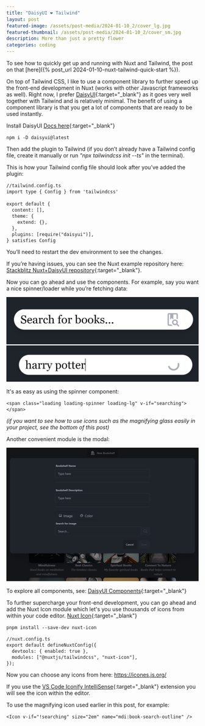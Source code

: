 ```yaml
---
title: "DaisyUI ❤️ Tailwind"
layout: post
featured-image: /assets/post-media/2024-01-10_2/cover_lg.jpg
featured-thumbnail: /assets/post-media/2024-01-10_2/cover_sm.jpg
description: More than just a pretty flower
categories: coding
---
```


To see how to quickly get up and running with Nuxt and Tailwind, the post on that [here]({% post_url 2024-01-10-nuxt-tailwind-quick-start %}).

On top of Tailwind CSS, I like to use a component library to further speed up the front-end development in Nuxt (works with other Javascript frameworks as well). Right now, I prefer [DaisyUI](https://daisyui.com/){:target="\_blank"} as it goes very well together with Tailwind and is relatively minimal. The benefit of using a component library is that you get a lot of components that are ready to be used instantly.

Install DaisyUI
[Docs here](https://daisyui.com/docs/install/){:target="\_blank"}

```
npm i -D daisyui@latest
```

Then add the plugin to Tailwind (if you don’t already have a Tailwind config file, create it manually or run _"npx tailwindcss init --ts"_ in the terminal).

This is how your Tailwind config file should look after you’ve added the plugin:

```
//tailwind.config.ts
import type { Config } from 'tailwindcss'

export default {
  content: [],
  theme: {
    extend: {},
  },
  plugins: [require("daisyui")],
} satisfies Config
```

You’ll need to restart the dev environment to see the changes.

If you’re having issues, you can see the Nuxt example repository here:
[Stackblitz Nuxt+DaisyUI repository](https://stackblitz.com/edit/daisyui-nuxt3/?file=package.json){:target="\_blank"}.

Now you can go ahead and use the components. For example, say you want a nice spinner/loader while you’re fetching data:

<img class="half-image" src="/assets/post-media/2024-01-10_2/search_bar_passive.png"/>

<img class="half-image" src="/assets/post-media/2024-01-10_2/search_bar_active.png"/>

It's as easy as using the spinner component:

```
<span class="loading loading-spinner loading-lg" v-if="searching"></span>
```

_(if you want to see how to use icons such as the magnifying glass easily in your project, see the bottom of this post)_

Another convenient module is the modal:

<img  src="/assets/post-media/2024-01-10_2/modal.png"/>

To explore all components, see:
[DaisyUI Components](https://daisyui.com/components/){:target="\_blank"}

To further supercharge your front-end development, you can go ahead and add the Nuxt Icon module which let's you use thousands of icons from within your code editor.
[Nuxt Icon](https://nuxt.com/modules/icon){:target="\_blank"}

```
pnpm install --save-dev nuxt-icon
```

```
//nuxt.config.ts
export default defineNuxtConfig({
  devtools: { enabled: true },
  modules: ["@nuxtjs/tailwindcss", "nuxt-icon"],
});
```

Now you can choose any icons from here:
https://icones.js.org/

If you use the [VS Code Iconify IntelliSense](https://marketplace.visualstudio.com/items?itemName=antfu.iconify){:target="\_blank"} extension you will see the icon within the editor.

To use the magnifying icon used earlier in this post, for example:

```
<Icon v-if="!searching" size="2em" name="mdi:book-search-outline" />
```
